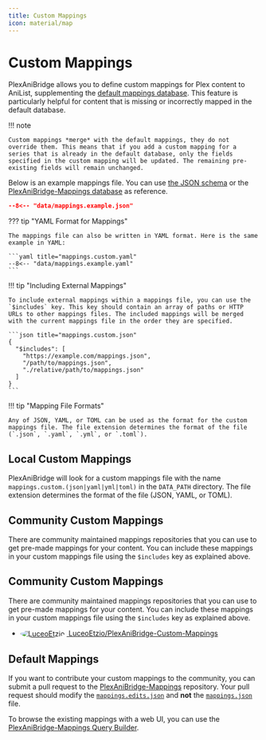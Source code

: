 ```yaml
---
title: Custom Mappings
icon: material/map
---
```


# Custom Mappings

PlexAniBridge allows you to define custom mappings for Plex content to AniList, supplementing the [default mappings database](https://github.com/eliasbenb/PlexAniBridge-Mappings). This feature is particularly helpful for content that is missing or incorrectly mapped in the default database.

!!! note

    Custom mappings *merge* with the default mappings, they do not override them. This means that if you add a custom mapping for a series that is already in the default database, only the fields specified in the custom mapping will be updated. The remaining pre-existing fields will remain unchanged.

Below is an example mappings file. You can use [the JSON schema](https://github.com/eliasbenb/PlexAniBridge-Mappings/blob/HEAD/mappings.schema.json) or the [PlexAniBridge-Mappings database](https://github.com/eliasbenb/PlexAniBridge-Mappings) as reference.

```json title="mappings.custom.json"
--8<-- "data/mappings.example.json"
```

??? tip "YAML Format for Mappings"

    The mappings file can also be written in YAML format. Here is the same example in YAML:

    ```yaml title="mappings.custom.yaml"
    --8<-- "data/mappings.example.yaml"
    ```


!!! tip "Including External Mappings"

    To include external mappings within a mappings file, you can use the `$includes` key. This key should contain an array of paths or HTTP URLs to other mappings files. The included mappings will be merged with the current mappings file in the order they are specified.

    ```json title="mappings.custom.json"
    {
      "$includes": [
        "https://example.com/mappings.json",
        "/path/to/mappings.json",
        "./relative/path/to/mappings.json"
      ]
    }
    ```

!!! tip "Mapping File Formats"

    Any of JSON, YAML, or TOML can be used as the format for the custom mappings file. The file extension determines the format of the file (`.json`, `.yaml`, `.yml`, or `.toml`).

## Local Custom Mappings

PlexAniBridge will look for a custom mappings file with the name `mappings.custom.(json|yaml|yml|toml)` in the `DATA_PATH` directory. The file extension determines the format of the file (JSON, YAML, or TOML).

## Community Custom Mappings

There are community maintained mappings repositories that you can use to get pre-made mappings for your content. You can include these mappings in your custom mappings file using the `$includes` key as explained above.

## Community Custom Mappings

There are community maintained mappings repositories that you can use to get pre-made mappings for your content. You can include these mappings in your custom mappings file using the `$includes` key as explained above.

- <a href="https://github.com/LuceoEtzio/PlexAniBridge-Custom-Mappings">
    <img src="https://avatars.githubusercontent.com/u/40282884?s=24&v=4" alt="LuceoEtzio" style="margin-right: 4px; border-radius: 50%; vertical-align: middle;">
    <span>LuceoEtzio/PlexAniBridge-Custom-Mappings</span>
  </a>

## Default Mappings

If you want to contribute your custom mappings to the community, you can submit a pull request to the [PlexAniBridge-Mappings](https://github.com/eliasbenb/PlexAniBridge-Mappings) repository. Your pull request should modify the [`mappings.edits.json`](https://github.com/eliasbenb/PlexAniBridge-Mappings/blob/HEAD/mappings.edits.json) and **not** the [`mappings.json`](https://github.com/eliasbenb/PlexAniBridge-Mappings/blob/HEAD/mappings.json) file.

To browse the existing mappings with a web UI, you can use the [PlexAniBridge-Mappings Query Builder](https://plexanibridge-mappings.elias.eu.org).
